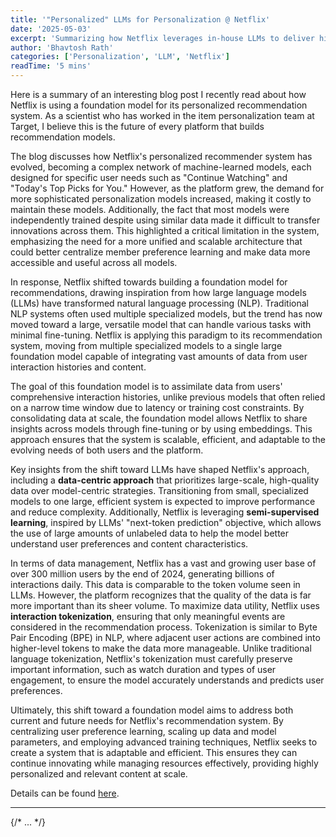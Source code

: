 ```yaml
---
title: '"Personalized" LLMs for Personalization @ Netflix'
date: '2025-05-03'
excerpt: 'Summarizing how Netflix leverages in-house LLMs to deliver highly personalized recommendations.'
author: 'Bhavtosh Rath'
categories: ['Personalization', 'LLM', 'Netflix']
readTime: '5 mins'
---
```


Here is a summary of an interesting blog post I recently read about how Netflix is using a foundation model for its personalized recommendation system. As a scientist who has worked in the item personalization team at Target, I believe this is the future of every platform that builds recommendation models.

The blog discusses how Netflix's personalized recommender system has evolved, becoming a complex network of machine-learned models, each designed for specific user needs such as "Continue Watching" and "Today's Top Picks for You." However, as the platform grew, the demand for more sophisticated personalization models increased, making it costly to maintain these models. Additionally, the fact that most models were independently trained despite using similar data made it difficult to transfer innovations across them. This highlighted a critical limitation in the system, emphasizing the need for a more unified and scalable architecture that could better centralize member preference learning and make data more accessible and useful across all models.

In response, Netflix shifted towards building a foundation model for recommendations, drawing inspiration from how large language models (LLMs) have transformed natural language processing (NLP). Traditional NLP systems often used multiple specialized models, but the trend has now moved toward a large, versatile model that can handle various tasks with minimal fine-tuning. Netflix is applying this paradigm to its recommendation system, moving from multiple specialized models to a single large foundation model capable of integrating vast amounts of data from user interaction histories and content.

The goal of this foundation model is to assimilate data from users' comprehensive interaction histories, unlike previous models that often relied on a narrow time window due to latency or training cost constraints. By consolidating data at scale, the foundation model allows Netflix to share insights across models through fine-tuning or by using embeddings. This approach ensures that the system is scalable, efficient, and adaptable to the evolving needs of both users and the platform.

Key insights from the shift toward LLMs have shaped Netflix's approach, including a **data-centric approach** that prioritizes large-scale, high-quality data over model-centric strategies. Transitioning from small, specialized models to one large, efficient system is expected to improve performance and reduce complexity. Additionally, Netflix is leveraging **semi-supervised learning**, inspired by LLMs' "next-token prediction" objective, which allows the use of large amounts of unlabeled data to help the model better understand user preferences and content characteristics.

In terms of data management, Netflix has a vast and growing user base of over 300 million users by the end of 2024, generating billions of interactions daily. This data is comparable to the token volume seen in LLMs. However, the platform recognizes that the quality of the data is far more important than its sheer volume. To maximize data utility, Netflix uses **interaction tokenization**, ensuring that only meaningful events are considered in the recommendation process. Tokenization is similar to Byte Pair Encoding (BPE) in NLP, where adjacent user actions are combined into higher-level tokens to make the data more manageable. Unlike traditional language tokenization, Netflix's tokenization must carefully preserve important information, such as watch duration and types of user engagement, to ensure the model accurately understands and predicts user preferences.

Ultimately, this shift toward a foundation model aims to address both current and future needs for Netflix's recommendation system. By centralizing user preference learning, scaling up data and model parameters, and employing advanced training techniques, Netflix seeks to create a system that is adaptable and efficient. This ensures they can continue innovating while managing resources effectively, providing highly personalized and relevant content at scale.

Details can be found [here](https://netflixtechblog.com/foundation-model-for-personalized-recommendation-1a0bd8e02d39a).

---

<article className="relative bg-white dark:bg-gray-800 rounded-xl p-6 border border-gray-200 dark:border-gray-700 transition-transform duration-300 hover:scale-105 hover:shadow-2xl hover:border-blue-400 dark:hover:border-blue-500">
  <div className="absolute top-0 left-0 w-full h-1 rounded-t-xl bg-gradient-to-r from-blue-500 to-indigo-500" />
  {/* ... */}
</article>

